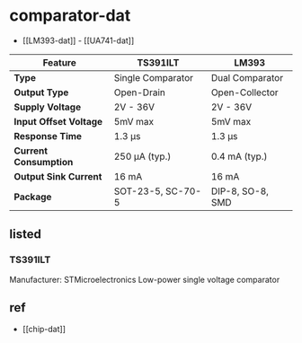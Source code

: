 
# comparator-dat

- [[LM393-dat]] - [[UA741-dat]]


| Feature                  | TS391ILT          | LM393            |
| ------------------------ | ----------------- | ---------------- |
| **Type**                 | Single Comparator | Dual Comparator  |
| **Output Type**          | Open-Drain        | Open-Collector   |
| **Supply Voltage**       | 2V - 36V          | 2V - 36V         |
| **Input Offset Voltage** | 5mV max           | 5mV max          |
| **Response Time**        | 1.3 µs            | 1.3 µs           |
| **Current Consumption**  | 250 µA (typ.)     | 0.4 mA (typ.)    |
| **Output Sink Current**  | 16 mA             | 16 mA            |
| **Package**              | SOT-23-5, SC-70-5 | DIP-8, SO-8, SMD |

## listed 

### TS391ILT

Manufacturer:	STMicroelectronics
Low-power single voltage comparator

## ref 

- [[chip-dat]]